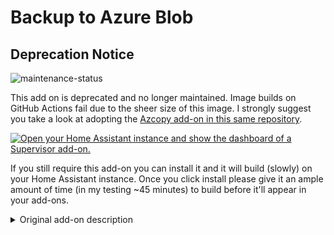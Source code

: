 # Backup to Azure Blob

## Deprecation Notice

![maintenance-status](https://img.shields.io/badge/maintenance-deprecated-red.svg)

This add on is deprecated and no longer maintained. Image builds on GitHub Actions fail due to the sheer size of this image. I strongly suggest you take a look at adopting the [Azcopy add-on in this same repository](https://my.home-assistant.io/redirect/supervisor_addon/?addon=b03c22bd_azcopy&repository_url=https%3A%2F%2Fgithub.com%2Fjak119%2Fhassio-backup-azure-blob).

[![Open your Home Assistant instance and show the dashboard of a Supervisor add-on.](https://my.home-assistant.io/badges/supervisor_addon.svg)](https://my.home-assistant.io/redirect/supervisor_addon/?addon=b03c22bd_azcopy)

If you still require this add-on you can install it and it will build (slowly) on your Home Assistant instance. Once you click install please give it an ample amount of time (in my testing ~45 minutes) to build before it'll appear in your add-ons.

<details><summary>Original add-on description</summary>

A Hassio Add-on that's designed to start up and copy Hassio snapshots to an Azure Storage Account. This container can be called periodically via Home Assistant Automation and / or used in combination with [Hass Auto Backup](https://github.com/jcwillox/hass-auto-backup). See [docs.md](DOCS.md) for more info on installing and configuring.

## Prerequisites

- Azure Storage Account
  - Including [Connection String](https://docs.microsoft.com/en-us/azure/storage/common/storage-account-keys-manage?tabs=azure-portal#view-account-access-keys)
  - And existing container

## Inspired by

- [rrostt/hassio-backup-s3](https://github.com/rrostt/hassio-backup-s3)
- [matsuu/docker-azure-cli](https://github.com/matsuu/docker-azure-cli)
</details>
